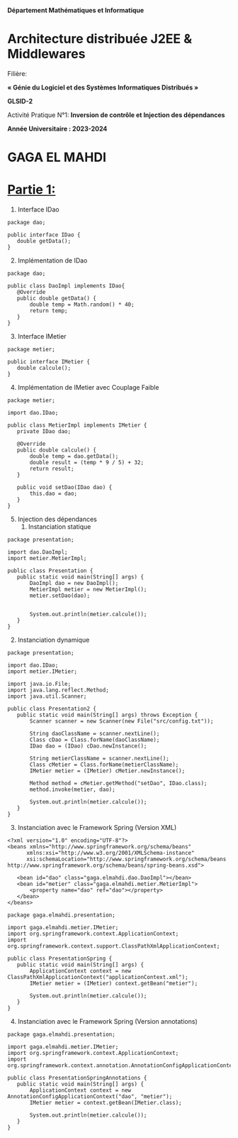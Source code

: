 **Département Mathématiques et Informatique**


# Architecture distribuée J2EE & Middlewares

Filière:

**« Génie du Logiciel et des Systèmes Informatiques Distribués »**

**GLSID-2**

Activité Pratique N°1: **Inversion de contrôle et Injection des dépendances**

**Année Universitaire : 2023-2024**

# GAGA EL MAHDI


# <span style="text-decoration:underline;">Partie 1:</span>



1. Interface IDao

```
package dao;

public interface IDao {
   double getData();
}
```



2. Implémentation de IDao

```
package dao;

public class DaoImpl implements IDao{
   @Override
   public double getData() {
       double temp = Math.random() * 40;
       return temp;
   }
}
```



3. Interface IMetier

```
package metier;

public interface IMetier {
   double calcule();
}
```



4. Implémentation de IMetier avec Couplage Faible

```
package metier;

import dao.IDao;

public class MetierImpl implements IMetier {
   private IDao dao;

   @Override
   public double calcule() {
       double temp = dao.getData();
       double result = (temp * 9 / 5) + 32;
       return result;
   }

   public void setDao(IDao dao) {
       this.dao = dao;
   }
}
```



5. Injection des dépendances
    1. Instanciation statique

```
package presentation;

import dao.DaoImpl;
import metier.MetierImpl;

public class Presentation {
   public static void main(String[] args) {
       DaoImpl dao = new DaoImpl();
       MetierImpl metier = new MetierImpl();
       metier.setDao(dao);


       System.out.println(metier.calcule());
   }
}
```


   2. Instanciation dynamique

```
package presentation;

import dao.IDao;
import metier.IMetier;

import java.io.File;
import java.lang.reflect.Method;
import java.util.Scanner;

public class Presentation2 {
   public static void main(String[] args) throws Exception {
       Scanner scanner = new Scanner(new File("src/config.txt"));

       String daoClassName = scanner.nextLine();
       Class cDao = Class.forName(daoClassName);
       IDao dao = (IDao) cDao.newInstance();

       String metierClassName = scanner.nextLine();
       Class cMetier = Class.forName(metierClassName);
       IMetier metier = (IMetier) cMetier.newInstance();

       Method method = cMetier.getMethod("setDao", IDao.class);
       method.invoke(metier, dao);

       System.out.println(metier.calcule());
   }
}
```


   3. Instanciation avec le Framework Spring (Version XML)

```
<?xml version="1.0" encoding="UTF-8"?>
<beans xmlns="http://www.springframework.org/schema/beans"
      xmlns:xsi="http://www.w3.org/2001/XMLSchema-instance"
      xsi:schemaLocation="http://www.springframework.org/schema/beans http://www.springframework.org/schema/beans/spring-beans.xsd">

   <bean id="dao" class="gaga.elmahdi.dao.DaoImpl"></bean>
   <bean id="metier" class="gaga.elmahdi.metier.MetierImpl">
       <property name="dao" ref="dao"></property>
   </bean>
</beans>

package gaga.elmahdi.presentation;

import gaga.elmahdi.metier.IMetier;
import org.springframework.context.ApplicationContext;
import org.springframework.context.support.ClassPathXmlApplicationContext;

public class PresentationSpring {
   public static void main(String[] args) {
       ApplicationContext context = new ClassPathXmlApplicationContext("applicationContext.xml");
       IMetier metier = (IMetier) context.getBean("metier");

       System.out.println(metier.calcule());
   }
}
```


   4. Instanciation avec le Framework Spring (Version annotations)

```
package gaga.elmahdi.presentation;

import gaga.elmahdi.metier.IMetier;
import org.springframework.context.ApplicationContext;
import org.springframework.context.annotation.AnnotationConfigApplicationContext;

public class PresentationSpringAnnotations {
   public static void main(String[] args) {
       ApplicationContext context = new AnnotationConfigApplicationContext("dao", "metier");
       IMetier metier = context.getBean(IMetier.class);

       System.out.println(metier.calcule());
   }
}
```
